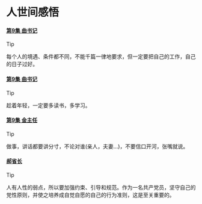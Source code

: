# 人世间感悟
<!-- <style>
blockquote {
  border-left: 2px dashed #333 !important;
  background:  #e4f2fe 0% !important;  
}
</style> -->

#### <u>第9集 曲书记 </u>

> [!TIP]
> 每个人的境遇、条件都不同，不能千篇一律地要求，但一定要把自己的工作，自己的日子过好。

#### <u>第9集 曲书记 </u>

> [!TIP]
> 趁着年轻，一定要多读书，多学习。

#### <u>第9集 金主任 </u>

> [!TIP]
> 做事，讲话都要讲分寸，不论对谁(亲人，夫妻...)，不要信口开河，张嘴就说。

#### <u> 郝省长 </u>

> [!TIP]
> 人有人性的弱点，所以要加强约束、引导和规范。作为一名共产党员，坚守自己的党性原则，并使之培养成自觉自愿的自己的行为准则，这是至关重要的。